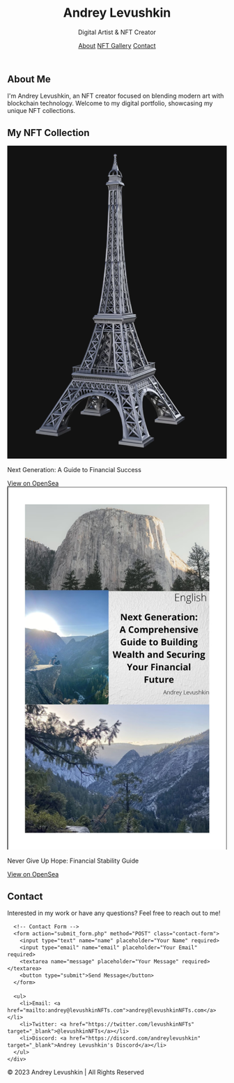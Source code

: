 <!DOCTYPE html>
<html lang="en">
<head>
  <meta charset="UTF-8">
  <meta name="viewport" content="width=device-width, initial-scale=1.0">
  <meta http-equiv="X-UA-Compatible" content="ie=edge">
  <meta name="description" content="Andrey Levushkin - Digital Artist & NFT Creator. Explore my unique NFT collection and reach out for inquiries.">
  <meta name="keywords" content="Andrey Levushkin, NFT, Digital Art, Portfolio, Blockchain Art">
  <meta property="og:title" content="Levushkin NFTs - Portfolio">
  <meta property="og:description" content="Explore my unique NFT collection. Digital art powered by blockchain technology.">
  <meta property="og:image" content="link_to_image.jpg">
  <title>Levushkin NFTs - Portfolio</title>
  <link rel="stylesheet" href="styles.css">
  <link href="https://fonts.googleapis.com/css2?family=Poppins:wght@300;400;600&display=swap" rel="stylesheet">
</head>
<body>
  <!-- HEADER -->
  <header>
    <div class="container">
      <h1>Andrey Levushkin</h1>
      <p>Digital Artist & NFT Creator</p>
      <nav>
        <a href="#about">About</a>
        <a href="#nft-gallery">NFT Gallery</a>
        <a href="#contact">Contact</a>
      </nav>
    </div>
  </header>

  <!-- ABOUT SECTION -->
  <section id="about">
    <div class="container">
      <h2>About Me</h2>
      <p>I'm Andrey Levushkin, an NFT creator focused on blending modern art with blockchain technology. Welcome to my digital portfolio, showcasing my unique NFT collections.</p>
    </div>
  </section>

  <!-- NFT GALLERY -->
  <section id="nft-gallery">
    <div class="container">
      <h2>My NFT Collection</h2>
      <div class="nft-items">
        <div class="nft-item">
          <img src="nft-image1.jpg" alt="NFT 1">
          <p>Next Generation: A Guide to Financial Success</p>
          <a href="https://opensea.io/assets/ethereum/0x495f947276749ce646f68ac8c248420045cb7b5e/100782291747232641963229273805244904868544924327059616559895021881054654891095" target="_blank">View on OpenSea</a>
        </div>
        <div class="nft-item">
          <img src="nft-image2.jpg" alt="NFT 2">
          <p>Never Give Up Hope: Financial Stability Guide</p>
          <a href="https://opensea.io/assets/ethereum/0x495f947276749ce646f68ac8c248420045cb7b5e/100782291747232641963229273805244904868544924327059616559895021892049771168855" target="_blank">View on OpenSea</a>
        </div>
      </div>
    </div>
  </section>

  <!-- CONTACT SECTION -->
  <section id="contact">
    <div class="container">
      <h2>Contact</h2>
      <p>Interested in my work or have any questions? Feel free to reach out to me!</p>
      
      <!-- Contact Form -->
      <form action="submit_form.php" method="POST" class="contact-form">
        <input type="text" name="name" placeholder="Your Name" required>
        <input type="email" name="email" placeholder="Your Email" required>
        <textarea name="message" placeholder="Your Message" required></textarea>
        <button type="submit">Send Message</button>
      </form>
      
      <ul>
        <li>Email: <a href="mailto:andrey@levushkinNFTs.com">andrey@levushkinNFTs.com</a></li>
        <li>Twitter: <a href="https://twitter.com/levushkinNFTs" target="_blank">@levushkinNFTs</a></li>
        <li>Discord: <a href="https://discord.com/andreylevushkin" target="_blank">Andrey Levushkin's Discord</a></li>
      </ul>
    </div>
  </section>

  <!-- FOOTER -->
  <footer>
    <p>&copy; 2023 Andrey Levushkin | All Rights Reserved</p>
  </footer>

  <script src="script.js"></script>
</body>
</html>

